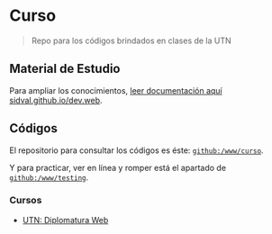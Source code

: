 # Curso

>Repo para los códigos brindados en clases de la UTN

## Material de Estudio

Para ampliar los conocimientos, [leer documentación aquí sidval.github.io/dev.web](https://sidval.github.io/dev.web/#/).

## Códigos

El repositorio para consultar los códigos es éste: [`github:/www/curso`](https://github.com/SidVal/www/tree/master/curso).

Y para practicar, ver en línea y romper está el apartado de [`github:/www/testing`](https://github.com/SidVal/www/tree/master/testing).

### Cursos

- [UTN: Diplomatura Web](/www/curso/utn/dw/)
